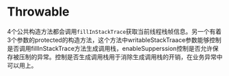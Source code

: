 # Throwable
4个公共构造方法都会调用```fillInStackTrace```获取当前线程栈帧信息。另一个有着3个参数的protected的构造方法，这个方法中writableStackTraace参数能够控制是否调用fillInStackTrace方法生成调用栈，enableSupperssion控制是否允许保存被压制的异常。控制是否生成调用栈用于消除生成调用栈的开销，在业务异常中可以用上。
